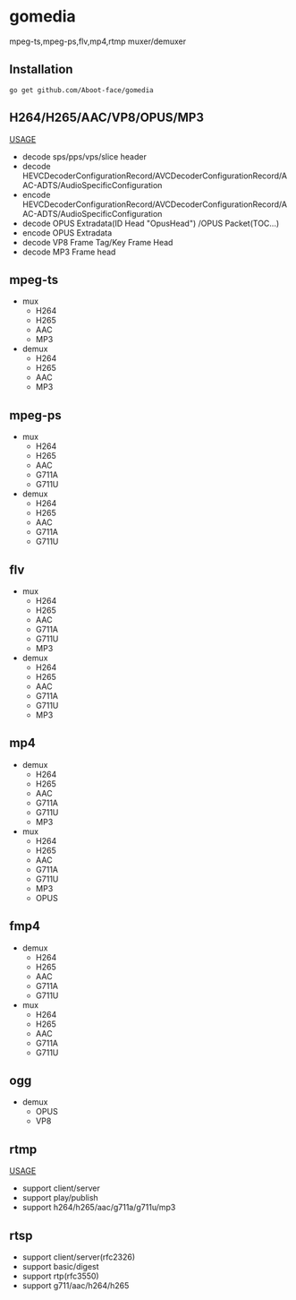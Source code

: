 # gomedia
 mpeg-ts,mpeg-ps,flv,mp4,rtmp muxer/demuxer
 
## Installation
```
go get github.com/Aboot-face/gomedia
```


## H264/H265/AAC/VP8/OPUS/MP3
 [USAGE](https://github.com/Aboot-face/gomedia/blob/main/go-codec/README.md)
  - decode sps/pps/vps/slice header
  - decode HEVCDecoderConfigurationRecord/AVCDecoderConfigurationRecord/AAC-ADTS/AudioSpecificConfiguration
  - encode HEVCDecoderConfigurationRecord/AVCDecoderConfigurationRecord/AAC-ADTS/AudioSpecificConfiguration
  - decode OPUS Extradata(ID Head "OpusHead") /OPUS Packet(TOC...)
  - encode OPUS Extradata
  - decode VP8 Frame Tag/Key Frame Head
  - decode MP3 Frame head

## mpeg-ts
  - mux
    - H264
    - H265
    - AAC
    - MP3
  - demux
    - H264
    - H265
    - AAC
    - MP3

## mpeg-ps
  - mux 
    - H264
    - H265
    - AAC
    - G711A
    - G711U
  - demux 
    - H264
    - H265
    - AAC
    - G711A
    - G711U
   
## flv
  - mux 
    - H264
    - H265
    - AAC
    - G711A
    - G711U
    - MP3
  - demux 
    - H264
    - H265
    - AAC
    - G711A
    - G711U
    - MP3
  
## mp4
  - demux 
    - H264
    - H265
    - AAC
    - G711A
    - G711U
    - MP3
  - mux 
    - H264
    - H265
    - AAC
    - G711A
    - G711U
    - MP3
    - OPUS


## fmp4
  - demux 
    - H264
    - H265
    - AAC
    - G711A
    - G711U
  - mux 
    - H264
    - H265
    - AAC
    - G711A
    - G711U

## ogg
  - demux 
    - OPUS
    - VP8
  
## rtmp
  
  [USAGE](https://github.com/Aboot-face/gomedia/blob/main/go-rtmp/README.md)
  
  - support client/server
  - support play/publish
  - support h264/h265/aac/g711a/g711u/mp3
  
  
## rtsp

  - support client/server(rfc2326)
  - support basic/digest
  - support rtp(rfc3550)
  - support g711/aac/h264/h265
 





  
